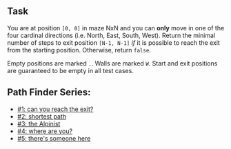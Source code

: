 <h2 id="task">Task</h2>
<p>You are at position <code>[0, 0]</code> in maze NxN and you can <strong>only</strong> move in one of the four cardinal directions (i.e. North, East, South, West). Return the minimal number of steps to exit position <code>[N-1, N-1]</code> <em>if</em> it is possible to reach the exit from the starting position.  Otherwise, return <code>false</code>.</p>
<p>Empty positions are marked <code>.</code>. Walls are marked <code>W</code>. Start and exit positions are guaranteed to be empty in all test cases.</p>
<h2 id="path-finder-series">Path Finder Series:</h2>
<ul>
<li><a href="https://www.codewars.com/kata/5765870e190b1472ec0022a2" data-turbolinks="false" target="_blank">#1: can you reach the exit?</a></li>
<li><a href="https://www.codewars.com/kata/57658bfa28ed87ecfa00058a" data-turbolinks="false" target="_blank">#2: shortest path</a></li>
<li><a href="https://www.codewars.com/kata/576986639772456f6f00030c" data-turbolinks="false" target="_blank">#3: the Alpinist</a></li>
<li><a href="https://www.codewars.com/kata/5a0573c446d8435b8e00009f" data-turbolinks="false" target="_blank">#4: where are you?</a></li>
<li><a href="https://www.codewars.com/kata/5a05969cba2a14e541000129" data-turbolinks="false" target="_blank">#5: there's someone here</a></li>
</ul>
